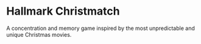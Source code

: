 # Hallmark Christmatch

A concentration and memory game inspired by the most unpredictable and unique Christmas movies.
